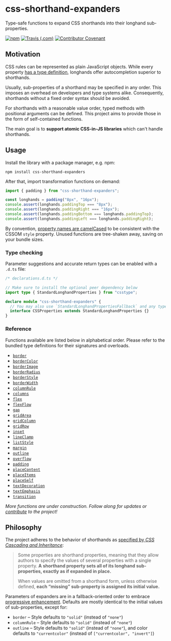 # css-shorthand-expanders

Type-safe functions to expand CSS shorthands into their longhand sub-properties.

[![npm](https://img.shields.io/npm/v/css-shorthand-expanders)](https://www.npmjs.com/package/css-shorthand-expanders)
[![Travis (.com)](https://img.shields.io/travis/com/kripod/css-shorthand-expanders)](https://travis-ci.com/github/kripod/css-shorthand-expanders)
[![Contributor Covenant](https://img.shields.io/badge/Contributor%20Covenant-v2.0%20adopted-ff69b4.svg)](./CODE_OF_CONDUCT.md)

## Motivation

CSS rules can be represented as plain JavaScript objects. While every property [has a type definition](https://github.com/frenic/csstype), longhands offer autocompletion superior to shorthands.

Usually, sub-properties of a shorthand may be specified in any order. This imposes an overhead on developers and type systems alike. Consequently, shorthands without a fixed order syntax should be avoided.

For shorthands with a reasonable value order, typed methods with positional arguments can be defined. This project aims to provide those in the form of self-contained functions.

The main goal is to **support atomic CSS-in-JS libraries** which can't handle shorthands.

## Usage

Install the library with a package manager, e.g. npm:

```shell
npm install css-shorthand-expanders
```

After that, import transformation functions on demand:

```js
import { padding } from "css-shorthand-expanders";

const longhands = padding("8px", "16px");
console.assert(longhands.paddingTop === "8px");
console.assert(longhands.paddingRight === "16px");
console.assert(longhands.paddingBottom === longhands.paddingTop);
console.assert(longhands.paddingLeft === longhands.paddingRight);
```

By convention, [property names are camelCased](https://reactjs.org/docs/dom-elements.html#style) to be consistent with the CSSOM `style` property. Unused functions are tree-shaken away, saving on your bundle sizes.

### Type checking

Parameter suggestions and accurate return types can be enabled with a `.d.ts` file:

```ts
/* declarations.d.ts */

// Make sure to install the optional peer dependency below
import type { StandardLonghandProperties } from "csstype";

declare module "css-shorthand-expanders" {
  // You may also use `StandardLonghandPropertiesFallback` and any type params
  interface CSSProperties extends StandardLonghandProperties {}
}
```

### Reference

Functions available are listed below in alphabetical order. Please refer to the bundled type definitions for their signatures and overloads.

- [`border`](./src/expanders/border.ts)
- [`borderColor`](./src/expanders/borderColor.ts)
- [`borderImage`](./src/expanders/borderImage.ts)
- [`borderRadius`](./src/expanders/borderRadius.ts)
- [`borderStyle`](./src/expanders/borderStyle.ts)
- [`borderWidth`](./src/expanders/borderWidth.ts)
- [`columnRule`](./src/expanders/columnRule.ts)
- [`columns`](./src/expanders/columns.ts)
- [`flex`](./src/expanders/flex.ts)
- [`flexFlow`](./src/expanders/flexFlow.ts)
- [`gap`](./src/expanders/gap.ts)
- [`gridArea`](./src/expanders/gridArea.ts)
- [`gridColumn`](./src/expanders/gridColumn.ts)
- [`gridRow`](./src/expanders/gridRow.ts)
- [`inset`](./src/expanders/inset.ts)
- [`lineClamp`](./src/expanders/lineClamp.ts)
- [`listStyle`](./src/expanders/listStyle.ts)
- [`margin`](./src/expanders/margin.ts)
- [`outline`](./src/expanders/outline.ts)
- [`overflow`](./src/expanders/overflow.ts)
- [`padding`](./src/expanders/padding.ts)
- [`placeContent`](./src/expanders/placeContent.ts)
- [`placeItems`](./src/expanders/placeItems.ts)
- [`placeSelf`](./src/expanders/placeSelf.ts)
- [`textDecoration`](./src/expanders/textDecoration.ts)
- [`textEmphasis`](./src/expanders/textEmphasis.ts)
- [`transition`](./src/expanders/transition.ts)

_More functions are under construction. Follow along for updates or [contribute](./CONTRIBUTING.md) to the project!_

## Philosophy

The project adheres to the behavior of shorthands as [specified by _CSS Cascading and Inheritance_](https://www.w3.org/TR/css-cascade-3/#shorthand):

> Some properties are shorthand properties, meaning that they allow authors to specify the values of several properties with a single property. **A shorthand property sets all of its longhand sub-properties, exactly as if expanded in place.**
>
> When values are omitted from a shorthand form, unless otherwise defined, **each “missing” sub-property is assigned its initial value.**

Parameters of expanders are in a fallback-oriented order to embrace [progressive enhancement](https://developer.mozilla.org/docs/Glossary/Progressive_Enhancement). Defaults are mostly identical to the initial values of sub-properties, except for:

- `border` – Style defaults to `"solid"` (instead of `"none"`)
- `columnRule` – Style defaults to `"solid"` (instead of `"none"`)
- `outline` – Style defaults to `"solid"` (instead of `"none"`), and color defaults to `"currentcolor"` (instead of `["currentcolor", "invert"]`)
